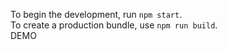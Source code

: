 To begin the development, run `npm start`. <br />
To create a production bundle, use `npm run build`. <br />
DEMO